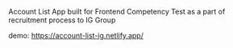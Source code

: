 Account List App built for Frontend Competency Test as a part of recruitment process to IG Group

demo: 
https://account-list-ig.netlify.app/


 
